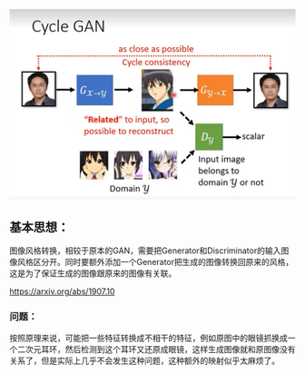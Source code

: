 ![image-20231227205250117](assets/image-20231227205250117.png)

## 基本思想：

图像风格转换，相较于原本的GAN，需要把Generator和Discriminator的输入图像风格区分开。同时要额外添加一个Generator把生成的图像转换回原来的风格，这是为了保证生成的图像跟原来的图像有关联。

https://arxiv.org/abs/1907.10

### 问题：

按照原理来说，可能把一些特征转换成不相干的特征，例如原图中的眼镜抓换成一个二次元耳环，然后检测到这个耳环又还原成眼镜，这样生成图像就和原图像没有关系了，但是实际上几乎不会发生这种问题，这种额外的映射似乎太麻烦了。